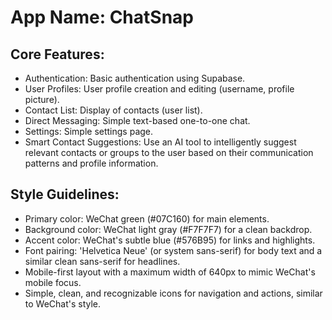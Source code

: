 # **App Name**: ChatSnap

## Core Features:

- Authentication: Basic authentication using Supabase.
- User Profiles: User profile creation and editing (username, profile picture).
- Contact List: Display of contacts (user list).
- Direct Messaging: Simple text-based one-to-one chat.
- Settings: Simple settings page.
- Smart Contact Suggestions: Use an AI tool to intelligently suggest relevant contacts or groups to the user based on their communication patterns and profile information.

## Style Guidelines:

- Primary color: WeChat green (#07C160) for main elements.
- Background color: WeChat light gray (#F7F7F7) for a clean backdrop.
- Accent color: WeChat's subtle blue (#576B95) for links and highlights.
- Font pairing: 'Helvetica Neue' (or system sans-serif) for body text and a similar clean sans-serif for headlines.
- Mobile-first layout with a maximum width of 640px to mimic WeChat's mobile focus.
- Simple, clean, and recognizable icons for navigation and actions, similar to WeChat's style.